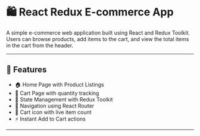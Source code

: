 # 🛍️ React Redux E-commerce App

A simple e-commerce web application built using React and Redux Toolkit. Users can browse products, add items to the cart, and view the total items in the cart from the header.

---

## 🚀 Features

- 🏠 Home Page with Product Listings
- 🛒 Cart Page with quantity tracking
- 🧠 State Management with Redux Toolkit
- 🧭 Navigation using React Router
- 🧾 Cart icon with live item count
- ⚡ Instant Add to Cart actions
----

